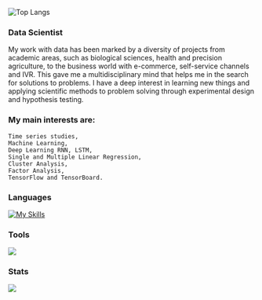 ![Top Langs](https://komarev.com/ghpvc/?username=salasouza&label=PROFILE+VIEWS)
### Data Scientist

My work with data has been marked by a diversity of projects from academic areas, such as biological sciences, health and precision agriculture, to the business world with e-commerce, self-service channels and IVR. This gave me a multidisciplinary mind that helps me in the search for solutions to problems. I have a deep interest in learning new things and applying scientific methods to problem solving through experimental design and hypothesis testing.


### My main interests are:
```
Time series studies, 
Machine Learning, 
Deep Learning RNN, LSTM, 
Single and Multiple Linear Regression, 
Cluster Analysis, 
Factor Analysis,
TensorFlow and TensorBoard.
```
### Languages
 
[![My Skills](https://skillicons.dev/icons?i=python,r,bash,js)](https://skillicons.dev)

### Tools
<p align="left">
  <a href="https://skillicons.dev">
    <img src="https://skillicons.dev/icons?i=git,docker,vscode,gcp" />
  </a>
</p>

### Stats

<a href=""> <img align="center" src="https://github-readme-stats-sigma-five.vercel.app/api/top-langs/?username=salasouza&theme=dracula&line_height=40&hide=css"/> </a>



<!--
**salasouza/salasouza** is a ✨ _special_ ✨ repository because its `README.md` (this file) appears on your GitHub profile.

Here are some ideas to get you started:

- 🔭 I’m currently working on ...
- 🌱 I’m currently learning ...
- 👯 I’m looking to collaborate on ...
- 🤔 I’m looking for help with ...
- 💬 Ask me about ...
- 📫 How to reach me: ...
- 😄 Pronouns: ...
- ⚡ Fun fact: ...
-->
